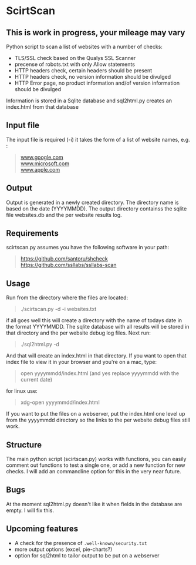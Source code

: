# ScirtScan
## This is work in progress, your mileage may vary

Python script to scan a list of websites with a number of checks:

* TLS/SSL check based on the Qualys SSL Scanner
* precense of robots.txt with only Allow statements
* HTTP headers check, certain headers should be present
* HTTP headers check, no version information should be divulged
* HTTP Error page, no product information and/of version information should be divulged

Information is stored in a Sqlite database and sql2html.py creates an index.html from that database

## Input file
The input file is required (-i) it takes the form of a list of website names, e.g. :
> www.google.com  
> www.microsoft.com  
> www.apple.com  

## Output
Output is generated in a newly created directory. The directory name is based on the date (YYYYMMDD). The output directory containss the sqlite file websites.db and the per website results log.

## Requirements
scirtscan.py assumes you have the following software in your path:
> https://github.com/santoru/shcheck  
> https://github.com/ssllabs/ssllabs-scan  

## Usage
Run from the directory where the files are located:
> ./scirtscan.py -d -i websites.txt

if all goes well this will create a directory with the name of todays date in the format YYYYMMDD. The sqlite database with all results will be stored in that directory and the per website debug log files. Next run:
> ./sql2html.py -d

And that will create an index.html in that directory. If you want to open that index file to view it in your browser and you're on a mac, type:
> open yyyymmdd/index.html (and yes replace yyyymmdd with the current date)

for linux use:
> xdg-open yyyymmdd/index.html

If you want to put the files on a webserver, put the index.html one level up from the yyyymmdd directory so the links to the per website debug files still work.

## Structure
The main python script (scirtscan.py) works with functions, you can easily comment out functions to test a single one, or add a new function for new checks. I will add an commandline option for this in the very near future. 

## Bugs
At the moment sql2html.py doesn't like it when fields in the database are empty. I will fix this.

## Upcoming features
* A check for the presence of `.well-known/security.txt `
* more output options (excel, pie-charts?)
* option for sql2html to tailor output to be put on a webserver
